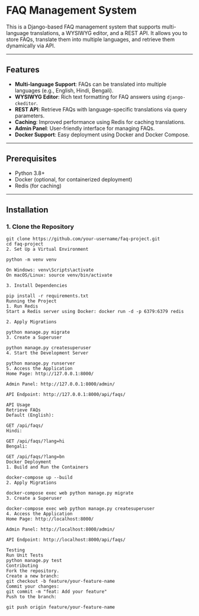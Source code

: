 # **FAQ Management System**

This is a Django-based FAQ management system that supports multi-language translations, a WYSIWYG editor, and a REST API. It allows you to store FAQs, translate them into multiple languages, and retrieve them dynamically via API.

---

## **Features**

- **Multi-language Support**: FAQs can be translated into multiple languages (e.g., English, Hindi, Bengali).
- **WYSIWYG Editor**: Rich text formatting for FAQ answers using `django-ckeditor`.
- **REST API**: Retrieve FAQs with language-specific translations via query parameters.
- **Caching**: Improved performance using Redis for caching translations.
- **Admin Panel**: User-friendly interface for managing FAQs.
- **Docker Support**: Easy deployment using Docker and Docker Compose.

---

## **Prerequisites**

- Python 3.8+
- Docker (optional, for containerized deployment)
- Redis (for caching)

---

## **Installation**

### **1. Clone the Repository**

```
git clone https://github.com/your-username/faq-project.git
cd faq-project
2. Set Up a Virtual Environment

python -m venv venv

On Windows: venv\Scripts\activate
On macOS/Linux: source venv/bin/activate

3. Install Dependencies

pip install -r requirements.txt
Running the Project
1. Run Redis
Start a Redis server using Docker: docker run -d -p 6379:6379 redis

2. Apply Migrations

python manage.py migrate
3. Create a Superuser

python manage.py createsuperuser
4. Start the Development Server

python manage.py runserver
5. Access the Application
Home Page: http://127.0.0.1:8000/

Admin Panel: http://127.0.0.1:8000/admin/

API Endpoint: http://127.0.0.1:8000/api/faqs/

API Usage
Retrieve FAQs
Default (English):

GET /api/faqs/
Hindi:

GET /api/faqs/?lang=hi
Bengali:

GET /api/faqs/?lang=bn
Docker Deployment
1. Build and Run the Containers

docker-compose up --build
2. Apply Migrations

docker-compose exec web python manage.py migrate
3. Create a Superuser

docker-compose exec web python manage.py createsuperuser
4. Access the Application
Home Page: http://localhost:8000/

Admin Panel: http://localhost:8000/admin/

API Endpoint: http://localhost:8000/api/faqs/

Testing
Run Unit Tests
python manage.py test
Contributing
Fork the repository.
Create a new branch:
git checkout -b feature/your-feature-name
Commit your changes:
git commit -m "feat: Add your feature"
Push to the branch:

git push origin feature/your-feature-name
```
